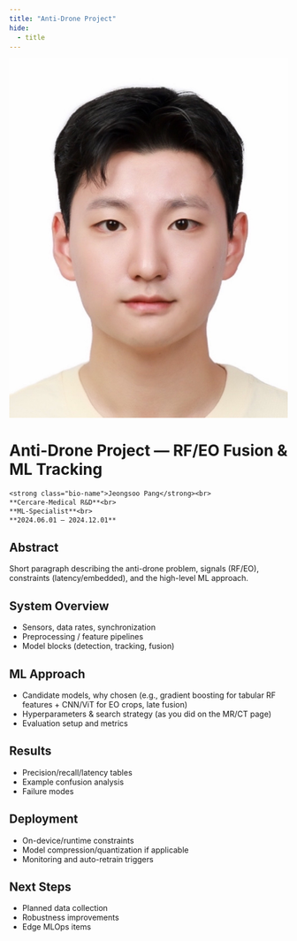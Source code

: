 ```yaml
---
title: "Anti-Drone Project"
hide:
  - title
---
```


<div class="hero">
  <img src="images/profile.jpg" alt="Jeongsoo Pang" class="headshot-hero">

  <div class="hero-text">
    <h1>Anti-Drone Project — RF/EO Fusion & ML Tracking</h1>

    <strong class="bio-name">Jeongsoo Pang</strong><br>
    **Cercare-Medical R&D**<br>
    **ML-Specialist**<br>
    **2024.06.01 – 2024.12.01**
  </div>
</div>

<div class="clear"></div>

## Abstract
Short paragraph describing the anti-drone problem, signals (RF/EO), constraints (latency/embedded), and the high-level ML approach.

## System Overview
- Sensors, data rates, synchronization
- Preprocessing / feature pipelines
- Model blocks (detection, tracking, fusion)

## ML Approach
- Candidate models, why chosen (e.g., gradient boosting for tabular RF features + CNN/ViT for EO crops, late fusion)
- Hyperparameters & search strategy (as you did on the MR/CT page)
- Evaluation setup and metrics

## Results
- Precision/recall/latency tables
- Example confusion analysis
- Failure modes

## Deployment
- On-device/runtime constraints
- Model compression/quantization if applicable
- Monitoring and auto-retrain triggers

## Next Steps
- Planned data collection
- Robustness improvements
- Edge MLOps items
